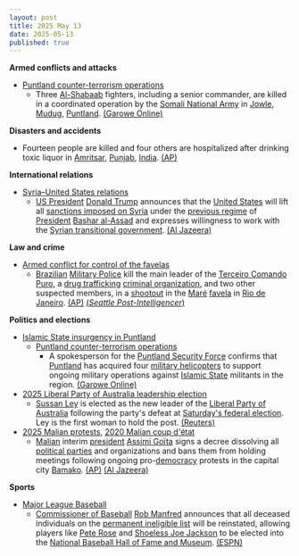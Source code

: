 ```yaml
---
layout: post
title: 2025 May 13
date: 2025-05-13
published: true
---
```



**Armed conflicts and attacks**

* [Puntland counter-terrorism operations](https://en.wikipedia.org/wiki/Puntland_counter-terrorism_operations "Puntland counter-terrorism operations")
  + Three [Al-Shabaab](https://en.wikipedia.org/wiki/Al-Shabaab_%28militant_group%29 "Al-Shabaab (militant group)") fighters, including a senior commander, are killed in a coordinated operation by the [Somali National Army](https://en.wikipedia.org/wiki/Somali_National_Army "Somali National Army") in [Jowle](https://en.wikipedia.org/wiki/Jowle "Jowle"), [Mudug](https://en.wikipedia.org/wiki/Mudug "Mudug"), [Puntland](https://en.wikipedia.org/wiki/Puntland "Puntland"). [(Garowe Online)](https://www.garoweonline.com/en/news/somalia/senior-al-shabaab-commander-killed-in-somalia)

**Disasters and accidents**

* Fourteen people are killed and four others are hospitalized after drinking toxic liquor in [Amritsar](https://en.wikipedia.org/wiki/Amritsar "Amritsar"), [Punjab](https://en.wikipedia.org/wiki/Punjab%2C_India "Punjab, India"), [India](https://en.wikipedia.org/wiki/India "India"). [(AP)](https://apnews.com/article/amritsar-liquor-deaths-india-e68166543f888262e609a83f01b0ee8a)

**International relations**

* [Syria–United States relations](https://en.wikipedia.org/wiki/Syria%E2%80%93United_States_relations "Syria–United States relations")
  + [US President](https://en.wikipedia.org/wiki/President_of_the_United_States "President of the United States") [Donald Trump](https://en.wikipedia.org/wiki/Donald_Trump "Donald Trump") announces that the [United States](https://en.wikipedia.org/wiki/United_States "United States") will lift all [sanctions imposed on Syria](https://en.wikipedia.org/wiki/International_sanctions_against_Syria "International sanctions against Syria") under the [previous regime](https://en.wikipedia.org/wiki/Ba%27athist_Syria "Ba'athist Syria") of [President](https://en.wikipedia.org/wiki/President_of_Syria "President of Syria") [Bashar al-Assad](https://en.wikipedia.org/wiki/Bashar_al-Assad "Bashar al-Assad") and expresses willingness to work with the [Syrian transitional government](https://en.wikipedia.org/wiki/Syrian_transitional_government "Syrian transitional government"). [(Al Jazeera)](https://www.aljazeera.com/news/liveblog/2025/5/13/live-us-president-donald-trump-embarks-on-historic-middle-east-trip)

**Law and crime**

* [Armed conflict for control of the favelas](https://en.wikipedia.org/wiki/Armed_conflict_for_control_of_the_favelas "Armed conflict for control of the favelas")
  + [Brazilian](https://en.wikipedia.org/wiki/Brazil "Brazil") [Military Police](https://en.wikipedia.org/wiki/Military_Police_%28Brazil%29 "Military Police (Brazil)") kill the main leader of the [Terceiro Comando Puro](https://en.wikipedia.org/wiki/Terceiro_Comando_Puro "Terceiro Comando Puro"), a [drug trafficking](https://en.wikipedia.org/wiki/Drug_trafficking "Drug trafficking") [criminal organization](https://en.wikipedia.org/wiki/Organized_crime "Organized crime"), and two other suspected members, in a [shootout](https://en.wikipedia.org/wiki/Shootout "Shootout") in the [Maré](https://en.wikipedia.org/wiki/Mar%C3%A9%2C_Rio_de_Janeiro "Maré, Rio de Janeiro") [favela](https://en.wikipedia.org/wiki/Favela "Favela") in [Rio de Janeiro](https://en.wikipedia.org/wiki/Rio_de_Janeiro "Rio de Janeiro"). [(AP)](https://apnews.com/article/brazil-police-th-operation-favela-rio-3fee8cfe27c98f4aee6a199e3d882105) [(*Seattle Post-Intelligencer*)](https://www.seattlepi.com/news/world/article/brazil-s-military-police-kill-leader-of-a-drug-20325806.php)

**Politics and elections**

* [Islamic State insurgency in Puntland](https://en.wikipedia.org/wiki/Islamic_State_insurgency_in_Puntland "Islamic State insurgency in Puntland")
  + [Puntland counter-terrorism operations](https://en.wikipedia.org/wiki/Puntland_counter-terrorism_operations "Puntland counter-terrorism operations")
    - A spokesperson for the [Puntland Security Force](https://en.wikipedia.org/wiki/Puntland_Security_Force "Puntland Security Force") confirms that [Puntland](https://en.wikipedia.org/wiki/Puntland "Puntland") has acquired four [military helicopters](https://en.wikipedia.org/wiki/Military_helicopter "Military helicopter") to support ongoing military operations against [Islamic State](https://en.wikipedia.org/wiki/Islamic_State "Islamic State") militants in the region. [(Garowe Online)](https://www.garoweonline.com/en/news/somalia/puntland-acquires-combat-helicopters-for-anti-isis-operations-in-mountains)
* [2025 Liberal Party of Australia leadership election](https://en.wikipedia.org/wiki/2025_Liberal_Party_of_Australia_leadership_election "2025 Liberal Party of Australia leadership election")
  + [Sussan Ley](https://en.wikipedia.org/wiki/Sussan_Ley "Sussan Ley") is elected as the new leader of the [Liberal Party of Australia](https://en.wikipedia.org/wiki/Liberal_Party_of_Australia "Liberal Party of Australia") following the party's defeat at [Saturday's federal election](https://en.wikipedia.org/wiki/2025_Australian_federal_election "2025 Australian federal election"). Ley is the first woman to hold the post. [(Reuters)](https://www.reuters.com/world/asia-pacific/australias-albanese-labor-government-sworn-second-term-2025-05-13/)
* [2025 Malian protests](https://en.wikipedia.org/wiki/2025_Malian_protests "2025 Malian protests"), [2020 Malian coup d'état](https://en.wikipedia.org/wiki/2020_Malian_coup_d%27%C3%A9tat "2020 Malian coup d'état")
  + [Malian](https://en.wikipedia.org/wiki/Mali "Mali") interim [president](https://en.wikipedia.org/wiki/List_of_heads_of_state_of_Mali "List of heads of state of Mali") [Assimi Goïta](https://en.wikipedia.org/wiki/Assimi_Go%C3%AFta "Assimi Goïta") signs a decree dissolving all [political parties](https://en.wikipedia.org/wiki/List_of_political_parties_in_Mali "List of political parties in Mali") and organizations and bans them from holding meetings following ongoing pro-[democracy](https://en.wikipedia.org/wiki/Democracy "Democracy") protests in the capital city [Bamako](https://en.wikipedia.org/wiki/Bamako "Bamako"). [(AP)](https://apnews.com/article/mali-political-parties-dissolve-military-b9a97cc673cc11a804e023250fbecaea) [(Al Jazeera)](https://www.aljazeera.com/news/2025/5/13/mali-dissolves-all-political-parties-after-opposition-figures-arrested)

**Sports**

* [Major League Baseball](https://en.wikipedia.org/wiki/Major_League_Baseball "Major League Baseball")
  + [Commissioner of Baseball](https://en.wikipedia.org/wiki/Commissioner_of_Baseball "Commissioner of Baseball") [Rob Manfred](https://en.wikipedia.org/wiki/Rob_Manfred "Rob Manfred") announces that all deceased individuals on the [permanent ineligible list](https://en.wikipedia.org/wiki/List_of_people_banned_from_Major_League_Baseball "List of people banned from Major League Baseball") will be reinstated, allowing players like [Pete Rose](https://en.wikipedia.org/wiki/Pete_Rose "Pete Rose") and [Shoeless Joe Jackson](https://en.wikipedia.org/wiki/Shoeless_Joe_Jackson "Shoeless Joe Jackson") to be elected into the [National Baseball Hall of Fame and Museum](https://en.wikipedia.org/wiki/National_Baseball_Hall_of_Fame_and_Museum "National Baseball Hall of Fame and Museum"). [(ESPN)](https://www.espn.com/mlb/story/_/id/45115659/pete-rose-shoeless-joe-jackson-players-reinstated-mlb)
